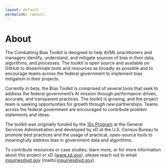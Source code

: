 ```yaml
---
layout: default
permalink: /about/
---
```


# About
The Combatting Bias Toolkit is designed to help AI/ML practitioners and managers identify, understand, and mitigate sources of bias in their data, algorithms, and processes. The toolkit is open source and available on GitHub to disseminate tools and resources as broadly as possible and to encourage teams across the federal government to implement bias mitigation in their projects.

Currently in beta, the Bias Toolkit is comprised of several tools that seek to address the federal government’s AI mission through performance-driven, accurate, and transparent practices. The toolkit is growing, and the project team is seeking opportunities for growth through new partnerships. Teams across the federal government are encouraged to contribute problem statements and ideas.

The toolkit was originally funded by the <a href="https://10x.gsa.gov" target="_blank">10x Program</a> at the General Services Administration and developed by xD at the U.S. Census Bureau to promote best practices and the usage of practical, open-source tools to meaningfully address bias in government data and algorithms.

To contribute resources or case studies, learn more, or for more information about this project or xD (www.xd.gov), please reach out to email inquiries@xd.gov (mailto:inquiries@xd.gov).